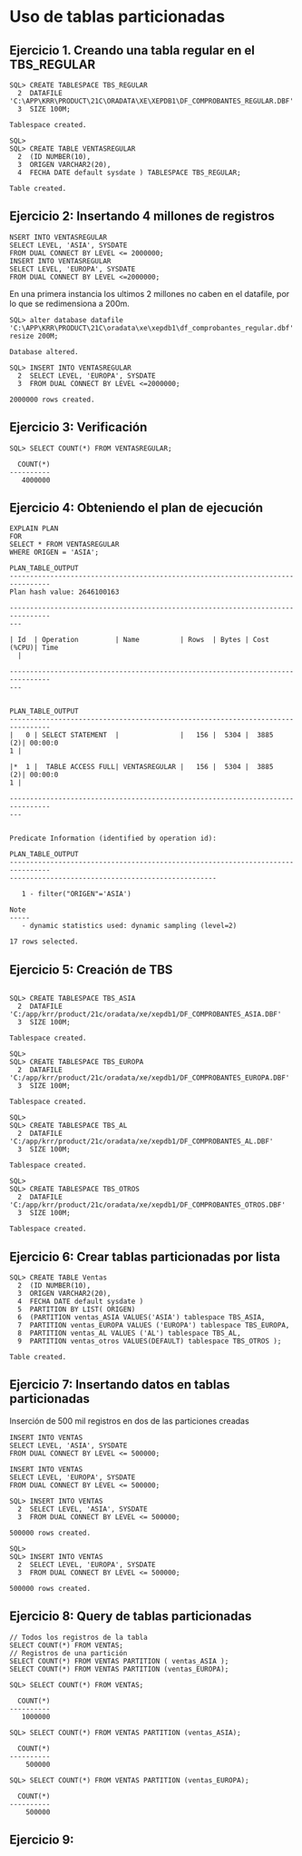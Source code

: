 # Uso de tablas particionadas

## Ejercicio 1. Creando una tabla regular en el TBS_REGULAR

```
SQL> CREATE TABLESPACE TBS_REGULAR
  2  DATAFILE 'C:\APP\KRR\PRODUCT\21C\ORADATA\XE\XEPDB1\DF_COMPROBANTES_REGULAR.DBF'
  3  SIZE 100M;

Tablespace created.

SQL>
SQL> CREATE TABLE VENTASREGULAR
  2  (ID NUMBER(10),
  3  ORIGEN VARCHAR2(20),
  4  FECHA DATE default sysdate ) TABLESPACE TBS_REGULAR;

Table created.
```

## Ejercicio 2: Insertando 4 millones de registros

```
NSERT INTO VENTASREGULAR
SELECT LEVEL, 'ASIA', SYSDATE
FROM DUAL CONNECT BY LEVEL <= 2000000;
INSERT INTO VENTASREGULAR
SELECT LEVEL, 'EUROPA', SYSDATE
FROM DUAL CONNECT BY LEVEL <=2000000;
```

En una primera instancia los ultimos 2 millones no caben en el datafile,
por lo que se redimensiona a 200m.

```
SQL> alter database datafile 'C:\APP\KRR\PRODUCT\21C\oradata\xe\xepdb1\df_comprobantes_regular.dbf' resize 200M; 

Database altered.

SQL> INSERT INTO VENTASREGULAR
  2  SELECT LEVEL, 'EUROPA', SYSDATE
  3  FROM DUAL CONNECT BY LEVEL <=2000000;

2000000 rows created.
```
## Ejercicio 3: Verificación

``` 
SQL> SELECT COUNT(*) FROM VENTASREGULAR;

  COUNT(*)
----------
   4000000
```

## Ejercicio 4: Obteniendo el plan de ejecución

```
EXPLAIN PLAN
FOR
SELECT * FROM VENTASREGULAR
WHERE ORIGEN = 'ASIA';

PLAN_TABLE_OUTPUT
--------------------------------------------------------------------------------
Plan hash value: 2646100163

--------------------------------------------------------------------------------
---

| Id  | Operation         | Name          | Rows  | Bytes | Cost (%CPU)| Time
  |

--------------------------------------------------------------------------------
---


PLAN_TABLE_OUTPUT
--------------------------------------------------------------------------------
|   0 | SELECT STATEMENT  |               |   156 |  5304 |  3885   (2)| 00:00:0
1 |

|*  1 |  TABLE ACCESS FULL| VENTASREGULAR |   156 |  5304 |  3885   (2)| 00:00:0
1 |

--------------------------------------------------------------------------------
---


Predicate Information (identified by operation id):

PLAN_TABLE_OUTPUT
--------------------------------------------------------------------------------
---------------------------------------------------

   1 - filter("ORIGEN"='ASIA')

Note
-----
   - dynamic statistics used: dynamic sampling (level=2)

17 rows selected.
```

## Ejercicio 5: Creación de TBS

```

SQL> CREATE TABLESPACE TBS_ASIA
  2  DATAFILE 'C:/app/krr/product/21c/oradata/xe/xepdb1/DF_COMPROBANTES_ASIA.DBF'
  3  SIZE 100M;

Tablespace created.

SQL>
SQL> CREATE TABLESPACE TBS_EUROPA
  2  DATAFILE 'C:/app/krr/product/21c/oradata/xe/xepdb1/DF_COMPROBANTES_EUROPA.DBF'
  3  SIZE 100M;

Tablespace created.

SQL>
SQL> CREATE TABLESPACE TBS_AL
  2  DATAFILE 'C:/app/krr/product/21c/oradata/xe/xepdb1/DF_COMPROBANTES_AL.DBF'
  3  SIZE 100M;

Tablespace created.

SQL>
SQL> CREATE TABLESPACE TBS_OTROS
  2  DATAFILE 'C:/app/krr/product/21c/oradata/xe/xepdb1/DF_COMPROBANTES_OTROS.DBF'
  3  SIZE 100M;

Tablespace created.
```

## Ejercicio 6: Crear tablas particionadas por lista

```
SQL> CREATE TABLE Ventas
  2  (ID NUMBER(10),
  3  ORIGEN VARCHAR2(20),
  4  FECHA DATE default sysdate )
  5  PARTITION BY LIST( ORIGEN)
  6  (PARTITION ventas_ASIA VALUES('ASIA') tablespace TBS_ASIA,
  7  PARTITION ventas_EUROPA VALUES ('EUROPA') tablespace TBS_EUROPA,
  8  PARTITION ventas_AL VALUES ('AL') tablespace TBS_AL,
  9  PARTITION ventas_otros VALUES(DEFAULT) tablespace TBS_OTROS );

Table created.
```

## Ejercicio 7: Insertando datos en tablas particionadas
Inserción de 500 mil registros en dos de las particiones creadas
```
INSERT INTO VENTAS
SELECT LEVEL, 'ASIA', SYSDATE
FROM DUAL CONNECT BY LEVEL <= 500000;

INSERT INTO VENTAS
SELECT LEVEL, 'EUROPA', SYSDATE
FROM DUAL CONNECT BY LEVEL <= 500000;
```

```
SQL> INSERT INTO VENTAS
  2  SELECT LEVEL, 'ASIA', SYSDATE
  3  FROM DUAL CONNECT BY LEVEL <= 500000;

500000 rows created.

SQL>
SQL> INSERT INTO VENTAS
  2  SELECT LEVEL, 'EUROPA', SYSDATE
  3  FROM DUAL CONNECT BY LEVEL <= 500000;

500000 rows created.
```

## Ejercicio 8: Query de tablas particionadas

```
// Todos los registros de la tabla
SELECT COUNT(*) FROM VENTAS;
// Registros de una partición
SELECT COUNT(*) FROM VENTAS PARTITION ( ventas_ASIA );
SELECT COUNT(*) FROM VENTAS PARTITION (ventas_EUROPA);
```
```
SQL> SELECT COUNT(*) FROM VENTAS;                          

  COUNT(*)
----------
   1000000

SQL> SELECT COUNT(*) FROM VENTAS PARTITION (ventas_ASIA); 

  COUNT(*)
----------
    500000

SQL> SELECT COUNT(*) FROM VENTAS PARTITION (ventas_EUROPA); 

  COUNT(*)
----------
    500000
```

## Ejercicio 9: 

